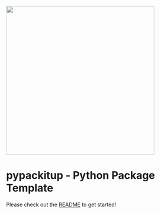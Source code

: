 
<div class="hide-next-element"></div>

[<img src="wrencode-logo.svg" width="400"/>](https://github.com/wrencode/python_package_template)


# pypackitup - Python Package Template


Please check out the [README](./readme.md) to get started!
